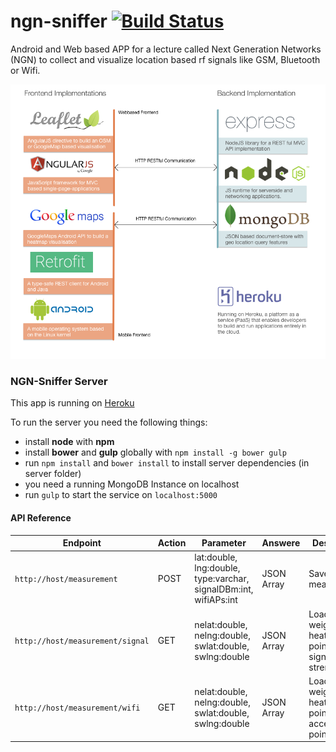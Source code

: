 # ngn-sniffer [![Build Status](https://travis-ci.org/stetro/ngn-sniffer.svg)](https://travis-ci.org/stetro/ngn-sniffer)
Android and Web based APP for a lecture called Next Generation Networks (NGN) to collect and visualize location based rf signals like GSM, Bluetooth or Wifi.

![Implemented Stack](stack.png)

### NGN-Sniffer Server

This app is running on [Heroku](http://ngn.herokuapp.com/)

To run the server you need the following things:

* install __node__ with __npm__
* install __bower__ and __gulp__ globally with `npm install -g bower gulp`
* run `npm install` and `bower install` to install server dependencies (in server folder) 
* you need a running MongoDB Instance on localhost
* run `gulp` to start the service on `localhost:5000`

 
#### API Reference

| Endpoint | Action | Parameter | Answere | Description | 
|----------|--------|-----------|---------|-------------|
| `http://host/measurement` | POST | lat:double, lng:double, type:varchar, signalDBm:int, wifiAPs:int | JSON Array | Save measurement|
| `http://host/measurement/signal` | GET | nelat:double, nelng:double, swlat:double, swlng:double | JSON Array | Load weighted heatmap points for signal strength |
| `http://host/measurement/wifi` | GET | nelat:double, nelng:double, swlat:double, swlng:double | JSON Array | Load weighted heatmap points for wifi access points |


